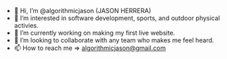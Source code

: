 - 👋 Hi, I’m @algorithmicjason (JASON HERRERA)
- 👀 I’m interested in software development, sports, and outdoor physical activies.
- 🌱 I’m currently working on making my first live website.
- 💞️ I’m looking to collaborate with any team who makes me feel heard.
- 📫 How to reach me => algorithmicjason@gmail.com

<!---
algorithmicjason/algorithmicjason is a ✨ special ✨ repository because its `README.md` (this file) appears on your GitHub profile.
You can click the Preview link to take a look at your changes.
--->
